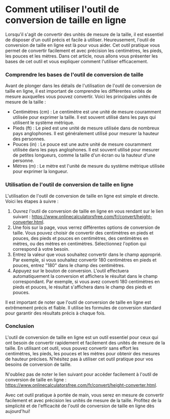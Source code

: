 Comment utiliser l'outil de conversion de taille en ligne
=========================================================

Lorsqu'il s'agit de convertir des unités de mesure de la taille, il est essentiel de disposer d'un outil précis et facile à utiliser. Heureusement, l'outil de conversion de taille en ligne est là pour vous aider. Cet outil pratique vous permet de convertir facilement et avec précision les centimètres, les pieds, les pouces et les mètres. Dans cet article, nous allons vous présenter les bases de cet outil et vous expliquer comment l'utiliser efficacement.

### Comprendre les bases de l'outil de conversion de taille

Avant de plonger dans les détails de l'utilisation de l'outil de conversion de taille en ligne, il est important de comprendre les différentes unités de mesure auxquelles vous pouvez convertir. Voici les principales unités de mesure de la taille :

- Centimètres (cm) : Le centimètre est une unité de mesure couramment utilisée pour exprimer la taille. Il est souvent utilisé dans les pays qui utilisent le système métrique.
- Pieds (ft) : Le pied est une unité de mesure utilisée dans de nombreux pays anglophones. Il est généralement utilisé pour mesurer la hauteur des personnes.
- Pouces (in) : Le pouce est une autre unité de mesure couramment utilisée dans les pays anglophones. Il est souvent utilisé pour mesurer de petites longueurs, comme la taille d'un écran ou la hauteur d'une personne.
- Mètres (m) : Le mètre est l'unité de mesure du système métrique utilisée pour exprimer la longueur.

### Utilisation de l'outil de conversion de taille en ligne

L'utilisation de l'outil de conversion de taille en ligne est simple et directe. Voici les étapes à suivre :

1. Ouvrez l'outil de conversion de taille en ligne en vous rendant sur le lien suivant : <https://www.onlinecalculatorsfree.com/fr/convert/height-converter.html>.
2. Une fois sur la page, vous verrez différentes options de conversion de taille. Vous pouvez choisir de convertir des centimètres en pieds et pouces, des pieds et pouces en centimètres, des centimètres en mètres, ou des mètres en centimètres. Sélectionnez l'option qui correspond à votre besoin.
3. Entrez la valeur que vous souhaitez convertir dans le champ approprié. Par exemple, si vous souhaitez convertir 180 centimètres en pieds et pouces, entrez "180" dans le champ des centimètres.
4. Appuyez sur le bouton de conversion. L'outil effectuera automatiquement la conversion et affichera le résultat dans le champ correspondant. Par exemple, si vous avez converti 180 centimètres en pieds et pouces, le résultat s'affichera dans le champ des pieds et pouces.

Il est important de noter que l'outil de conversion de taille en ligne est extrêmement précis et fiable. Il utilise les formules de conversion standard pour garantir des résultats précis à chaque fois.

### Conclusion

L'outil de conversion de taille en ligne est un outil essentiel pour ceux qui ont besoin de convertir rapidement et facilement des unités de mesure de la taille. En utilisant cet outil, vous pouvez convertir sans effort les centimètres, les pieds, les pouces et les mètres pour obtenir des mesures de hauteur précises. N'hésitez pas à utiliser cet outil pratique pour vos besoins de conversion de taille.

N'oubliez pas de noter le lien suivant pour accéder facilement à l'outil de conversion de taille en ligne : <https://www.onlinecalculatorsfree.com/fr/convert/height-converter.html>.

Avec cet outil pratique à portée de main, vous serez en mesure de convertir facilement et avec précision les unités de mesure de la taille. Profitez de la simplicité et de l'efficacité de l'outil de conversion de taille en ligne dès aujourd'hui!
